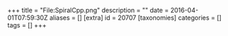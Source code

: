 +++
title = "File:SpiralCpp.png"
description = ""
date = 2016-04-01T07:59:30Z
aliases = []
[extra]
id = 20707
[taxonomies]
categories = []
tags = []
+++


